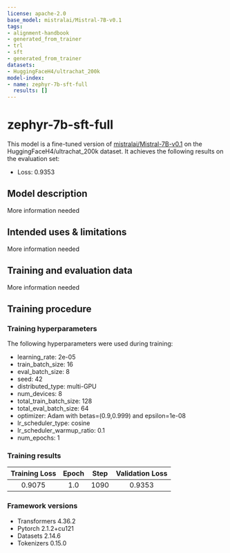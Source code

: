 ```yaml
---
license: apache-2.0
base_model: mistralai/Mistral-7B-v0.1
tags:
- alignment-handbook
- generated_from_trainer
- trl
- sft
- generated_from_trainer
datasets:
- HuggingFaceH4/ultrachat_200k
model-index:
- name: zephyr-7b-sft-full
  results: []
---
```


<!-- This model card has been generated automatically according to the information the Trainer had access to. You
should probably proofread and complete it, then remove this comment. -->

# zephyr-7b-sft-full

This model is a fine-tuned version of [mistralai/Mistral-7B-v0.1](https://huggingface.co/mistralai/Mistral-7B-v0.1) on the HuggingFaceH4/ultrachat_200k dataset.
It achieves the following results on the evaluation set:
- Loss: 0.9353

## Model description

More information needed

## Intended uses & limitations

More information needed

## Training and evaluation data

More information needed

## Training procedure

### Training hyperparameters

The following hyperparameters were used during training:
- learning_rate: 2e-05
- train_batch_size: 16
- eval_batch_size: 8
- seed: 42
- distributed_type: multi-GPU
- num_devices: 8
- total_train_batch_size: 128
- total_eval_batch_size: 64
- optimizer: Adam with betas=(0.9,0.999) and epsilon=1e-08
- lr_scheduler_type: cosine
- lr_scheduler_warmup_ratio: 0.1
- num_epochs: 1

### Training results

| Training Loss | Epoch | Step | Validation Loss |
|:-------------:|:-----:|:----:|:---------------:|
| 0.9075        | 1.0   | 1090 | 0.9353          |


### Framework versions

- Transformers 4.36.2
- Pytorch 2.1.2+cu121
- Datasets 2.14.6
- Tokenizers 0.15.0
